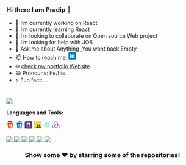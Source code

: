 ###  Hi there I am Pradip 👋


- 🔭 I’m currently working on React
- 🌱 I’m currently learning React
- 👯 I’m looking to collaborate on Open source Web project
- 🤔 I’m looking for help with JOB
- 💬 Ask me about Anything ,You wont back Empty
- 📫 How to reach me: <a href="https://www.linkedin.com/in/pradip-mandal-08509615b/"><img style="width:20px" src="https://github.com/geekypradip/geekypradip/blob/main/58e91afdeb97430e81906504%20(1).png?raw=true" /></a>
- 🌐 <a href="https://geekypradip.github.io/portfolio/">check my portfolio Website</a>
- 😄 Pronouns: he/his
- ⚡ Fun fact: ...

<br/>
<img align="center" src="https://github-readme-stats.vercel.app/api?username=geekypradip&&show_icons=true&title_color=bb2acf&icon_color=bb2acf&text_color=151515&bg_color=ffffff"/>

**Languages and Tools:**  

<code><img height="20" src="https://raw.githubusercontent.com/github/explore/80688e429a7d4ef2fca1e82350fe8e3517d3494d/topics/html/html.png"></code>
<code><img height="20" src="https://raw.githubusercontent.com/github/explore/80688e429a7d4ef2fca1e82350fe8e3517d3494d/topics/css/css.png"></code>
<code><img height="20" src="https://raw.githubusercontent.com/github/explore/80688e429a7d4ef2fca1e82350fe8e3517d3494d/topics/bootstrap/bootstrap.png"></code>
<code><img height="20" src="https://raw.githubusercontent.com/github/explore/80688e429a7d4ef2fca1e82350fe8e3517d3494d/topics/javascript/javascript.png"></code>
<code><img height="20" src="https://raw.githubusercontent.com/github/explore/80688e429a7d4ef2fca1e82350fe8e3517d3494d/topics/react/react.png"></code>
<code><img height="20" src="https://raw.githubusercontent.com/github/explore/80688e429a7d4ef2fca1e82350fe8e3517d3494d/topics/redux/redux.png"></code>

<a href="https://github.com/geekypradip">
  <img align="center" src="https://github-readme-stats.vercel.app/api/top-langs/?username=geekypradip&theme=light&hide_langs_below=1" />
</a> 
<a href="https://github.com/geekypradip/bath-and-body-works-clone">
  <img align="center" src="https://github-readme-stats.vercel.app/api/pin/?username=geekypradip&repo=bath-and-body-works-clone&theme=light" />

</a>
<a href="https://github.com/geekypradip/fathom-heath">
 <img align="center" src="https://github-readme-stats.vercel.app/api/pin/?username=geekypradip&repo=fathom-heath&theme=light" />
</a>
<a href="https://github.com/geekypradip/newsApp">
 <img align="center" src="https://github-readme-stats.vercel.app/api/pin/?username=geekypradip&repo=newsApp&theme=light" />
</a>
<a href="https://github.com/geekypradip/food-app">
 <img align="center" src="https://github-readme-stats.vercel.app/api/pin/?username=geekypradip&repo=food-app&theme=light" />
</a>
<a href="https://github.com/geekypradip/car-showroom-React">
 <img align="center" src="https://github-readme-stats.vercel.app/api/pin/?username=geekypradip&repo=car-showroom-React&theme=light" />
</a>

<div align="center">

### Show some ❤️ by starring some of the repositories!

</div>
